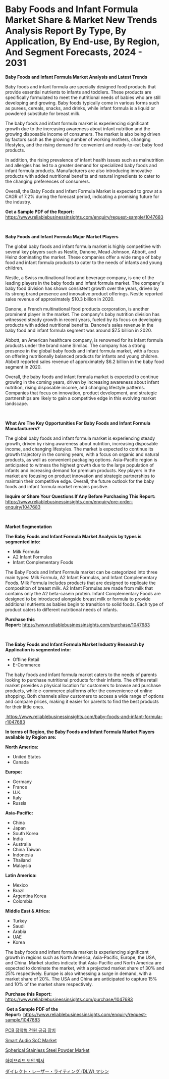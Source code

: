 <p><h1>Baby Foods and Infant Formula Market Share & Market New Trends Analysis Report By Type, By Application, By End-use, By Region, And Segment Forecasts, 2024 - 2031</h1></p><p><strong>Baby Foods and Infant Formula Market Analysis and Latest Trends</strong></p>
<p><p>Baby foods and infant formula are specially designed food products that provide essential nutrients to infants and toddlers. These products are specifically formulated to meet the nutritional needs of babies who are still developing and growing. Baby foods typically come in various forms such as purees, cereals, snacks, and drinks, while infant formula is a liquid or powdered substitute for breast milk.</p><p>The baby foods and infant formula market is experiencing significant growth due to the increasing awareness about infant nutrition and the growing disposable income of consumers. The market is also being driven by factors such as the growing number of working mothers, changing lifestyles, and the rising demand for convenient and ready-to-eat baby food products.</p><p>In addition, the rising prevalence of infant health issues such as malnutrition and allergies has led to a greater demand for specialized baby foods and infant formula products. Manufacturers are also introducing innovative products with added nutritional benefits and natural ingredients to cater to the changing preferences of consumers.</p><p>Overall, the Baby Foods and Infant Formula Market is expected to grow at a CAGR of 7.2% during the forecast period, indicating a promising future for the industry.</p></p>
<p><strong>Get a Sample PDF of the Report:&nbsp;</strong> <a href="https://www.reliablebusinessinsights.com/enquiry/request-sample/1047683">https://www.reliablebusinessinsights.com/enquiry/request-sample/1047683</a></p>
<p>&nbsp;</p>
<p><strong>Baby Foods and Infant Formula Major Market Players</strong></p>
<p><p>The global baby foods and infant formula market is highly competitive with several key players such as Nestle, Danone, Mead Johnson, Abbott, and Heinz dominating the market. These companies offer a wide range of baby food and infant formula products to cater to the needs of infants and young children.</p><p>Nestle, a Swiss multinational food and beverage company, is one of the leading players in the baby foods and infant formula market. The company's baby food division has shown consistent growth over the years, driven by its strong brand presence and innovative product offerings. Nestle reported sales revenue of approximately $10.3 billion in 2020.</p><p>Danone, a French multinational food products corporation, is another prominent player in the market. The company's baby nutrition division has witnessed steady growth in recent years, fueled by its focus on developing products with added nutritional benefits. Danone's sales revenue in the baby food and infant formula segment was around $7.5 billion in 2020.</p><p>Abbott, an American healthcare company, is renowned for its infant formula products under the brand name Similac. The company has a strong presence in the global baby foods and infant formula market, with a focus on offering nutritionally balanced products for infants and young children. Abbott reported sales revenue of approximately $6.2 billion in the baby food segment in 2020.</p><p>Overall, the baby foods and infant formula market is expected to continue growing in the coming years, driven by increasing awareness about infant nutrition, rising disposable income, and changing lifestyle patterns. Companies that focus on innovation, product development, and strategic partnerships are likely to gain a competitive edge in this evolving market landscape.</p></p>
<p>&nbsp;</p>
<p><strong>What Are The Key Opportunities For Baby Foods and Infant Formula Manufacturers?</strong></p>
<p><p>The global baby foods and infant formula market is experiencing steady growth, driven by rising awareness about nutrition, increasing disposable income, and changing lifestyles. The market is expected to continue its growth trajectory in the coming years, with a focus on organic and natural products, as well as convenient packaging options. Asia-Pacific region is anticipated to witness the highest growth due to the large population of infants and increasing demand for premium products. Key players in the market are focusing on product innovation and strategic partnerships to maintain their competitive edge. Overall, the future outlook for the baby foods and infant formula market remains positive.</p></p>
<p><strong>Inquire or Share Your Questions If Any Before Purchasing This Report:</strong> <a href="https://www.reliablebusinessinsights.com/enquiry/pre-order-enquiry/1047683">https://www.reliablebusinessinsights.com/enquiry/pre-order-enquiry/1047683</a></p>
<p>&nbsp;</p>
<p><strong>Market Segmentation</strong></p>
<p><strong>The Baby Foods and Infant Formula Market Analysis by types is segmented into:</strong></p>
<p><ul><li>Milk Formula</li><li>A2 Infant Formulas</li><li>Infant Complementary Foods</li></ul></p>
<p><p>The Baby Foods and Infant Formula market can be categorized into three main types: Milk Formula, A2 Infant Formulas, and Infant Complementary Foods. Milk Formula includes products that are designed to replicate the composition of breast milk. A2 Infant Formulas are made from milk that contains only the A2 beta-casein protein. Infant Complementary Foods are designed to be introduced alongside breast milk or formula to provide additional nutrients as babies begin to transition to solid foods. Each type of product caters to different nutritional needs of infants.</p></p>
<p><strong>Purchase this Report:&nbsp;</strong><a href="https://www.reliablebusinessinsights.com/purchase/1047683">https://www.reliablebusinessinsights.com/purchase/1047683</a></p>
<p>&nbsp;</p>
<p><strong>The Baby Foods and Infant Formula Market Industry Research by Application is segmented into:</strong></p>
<p><ul><li>Offline Retail</li><li>E-Commerce</li></ul></p>
<p><p>The baby foods and infant formula market caters to the needs of parents looking to purchase nutritional products for their infants. The offline retail market provides a physical location for customers to browse and purchase products, while e-commerce platforms offer the convenience of online shopping. Both channels allow customers to access a wide range of options and compare prices, making it easier for parents to find the best products for their little ones.</p></p>
<p><a href="https://www.reliablebusinessinsights.com/baby-foods-and-infant-formula-r1047683">&nbsp;https://www.reliablebusinessinsights.com/baby-foods-and-infant-formula-r1047683</a></p>
<p><strong>In terms of Region, the Baby Foods and Infant Formula Market Players available by Region are:</strong></p>
<p>
    <p> <strong> North America: </strong>
        <ul>
            <li>United States</li>
            <li>Canada</li>
        </ul>
        </p> 
    <p> <strong> Europe: </strong>
        <ul>
            <li>Germany</li>
            <li>France</li>
            <li>U.K.</li>
            <li>Italy</li>
            <li>Russia</li>
        </ul>
        </p> 
    <p> <strong> Asia-Pacific: </strong>
        <ul>
            <li>China</li>
            <li>Japan</li>
            <li>South Korea</li>
            <li>India</li>
            <li>Australia</li>
            <li>China Taiwan</li>
            <li>Indonesia</li>
            <li>Thailand</li>
            <li>Malaysia</li>
        </ul>
        </p> 
    <p> <strong> Latin America: </strong>
        <ul>
            <li>Mexico</li>
            <li>Brazil</li>
            <li>Argentina Korea</li>
            <li>Colombia</li>
        </ul>
        </p> 
    <p> <strong> Middle East & Africa: </strong>
        <ul>
            <li>Turkey</li>
            <li>Saudi</li>
            <li>Arabia</li>
            <li>UAE</li>
            <li>Korea</li>
        </ul>
    </p>
    </p>
<p><p>The baby foods and infant formula market is experiencing significant growth in regions such as North America, Asia-Pacific, Europe, the USA, and China. Market studies indicate that Asia-Pacific and North America are expected to dominate the market, with a projected market share of 30% and 25% respectively. Europe is also witnessing a surge in demand, with a market share of 20%. The USA and China are anticipated to capture 15% and 10% of the market share respectively.</p></p>
<p><strong>Purchase this Report: </strong><a href="https://www.reliablebusinessinsights.com/purchase/1047683">https://www.reliablebusinessinsights.com/purchase/1047683</a></p>
<p>&nbsp;<strong>Get a Sample PDF of the Report:&nbsp;&nbsp;</strong><a href="https://www.reliablebusinessinsights.com/enquiry/request-sample/1047683">https://www.reliablebusinessinsights.com/enquiry/request-sample/1047683</a></p>
<p><strong></strong></p>
<p><p><a href="https://github.com/rick7624/Market-Research-Report-List-1/blob/main/7082278102941.md">PCB 장착형 전원 공급 장치</a></p><p><a href="https://issuu.com/reportprime-2/docs/smart-audio-soc-market-size-2030.pptx">Smart Audio SoC Market</a></p><p><a href="https://github.com/kosella/Market-Research-Report-List-3/blob/main/spherical-stainless-steel-powder-market.md">Spherical Stainless Steel Powder Market</a></p><p><a href="https://github.com/GabrielBlanda5656/Market-Research-Report-List-2/blob/main/1249209102940.md">하이브리드 보안 백서</a></p><p><a href="https://github.com/KaliMetz2023/Market-Research-Report-List-1/blob/main/1696782108257.md">ダイレクト・レーザー・ライティング (DLW) マシン</a></p></p>